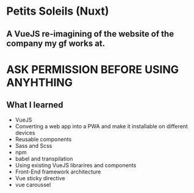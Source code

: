 # Petits Soleils (Nuxt)
## A VueJS re-imagining of the website of the company my gf works at.

# ASK PERMISSION BEFORE USING ANYHTHING

## What I learned  
- VueJS  
- Converting a web app into a PWA and make it installable on different devices
- Reusable components  
- Sass and Scss  
- npm  
- babel and transpilation  
- Using existing VueJS librarires and components  
- Front-End framework architecture  
- Vue sticky directive  
- vue caroussel  
